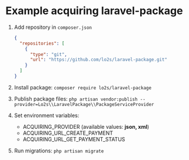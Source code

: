 # Example acquiring laravel-package

1. Add repository in `composer.json`
    ```json
    {
      "repositories": [
        {
          "type": "git",
          "url": "https://github.com/lo2s/laravel-package.git"
        }
      ]
    }
    ```
   
2. Install package: `composer require lo2s/laravel-package`
3. Publish package files: `php artisan vendor:publish --provider=Lo2s\\LaravelPackage\\PackageServiceProvider` 
4. Set environment variables:
    - ACQUIRING_PROVIDER (available values: **json, xml**)
    - ACQUIRING_URL_CREATE_PAYMENT
    - ACQUIRING_URL_GET_PAYMENT_STATUS
5. Run migrations: `php artisan migrate`
